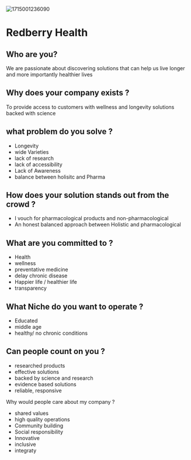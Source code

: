  ![1715001236090](https://github.com/user-attachments/assets/971a1288-2e87-40d1-aeea-a4b8da139cb2)
# Redberry Health
## Who are you?
We are passionate about discovering solutions that can help us live longer and more importantly healthier lives

## Why does your company exists ?
To provide access to customers with wellness  and longevity solutions backed with science

## what problem do you solve ?
- Longevity 
- wide Varieties 
- lack of research
- lack of accessibility 
- Lack of Awareness 
- balance between holisitc and Pharma

## How does your solution stands out from the crowd ?
- I vouch for pharmacological products and non-pharmacological 
- An honest balanced approach between Holistic and pharmacological

## What are you committed to ?
- Health 
- wellness
- preventative medicine 
- delay chronic disease 
- Happier life / healthier life 
- transparency

## What Niche do you want to operate ?
- Educated
- middle age
- healthy/ no chronic conditions 

## Can people count on you ?
- researched products 
- effective solutions 
- backed by science and research 
- evidence based solutions 
- reliable, responsive

Why would people care about my company ?
- shared values
- high quality operations 
- Community building 
- Social responsibility 
- Innovative 
- inclusive 
- integraty

